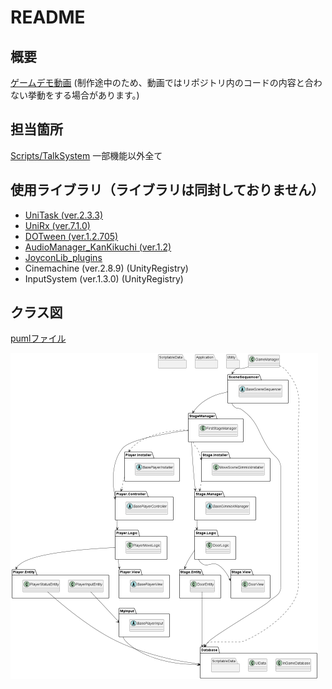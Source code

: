 # README

## 概要
[ゲームデモ動画](https://drive.google.com/file/d/1NRwR8zzAjPiQJP4uX30hk-wa03R6-PhX/view?usp=sharing) (制作途中のため、動画ではリポジトリ内のコードの内容と合わない挙動をする場合があります。)

## 担当箇所
[Scripts/TalkSystem](https://github.com/kyoka122/SweetyPanick_Scripts/tree/main/Scripts/TalkSystem) 一部機能以外全て

## 使用ライブラリ（ライブラリは同封しておりません）
* [UniTask (ver.2.3.3)](https://github.com/Cysharp/UniTask)
* [UniRx (ver.7.1.0)](https://assetstore.unity.com/packages/tools/integration/unirx-reactive-extensions-for-unity-17276?locale=ja-JP)
* [DOTween (ver.1.2.705)](https://assetstore.unity.com/packages/tools/animation/dotween-hotween-v2-27676?locale=ja-JP)
* [AudioManager_KanKikuchi (ver.1.2)](https://github.com/kankikuchi/AudioManager)
* [JoyconLib_plugins](https://github.com/Looking-Glass/JoyconLib)
* Cinemachine (ver.2.8.9) (UnityRegistry)
* InputSystem (ver.1.3.0) (UnityRegistry)


## クラス図

[pumlファイル](https://github.com/kyoka122/SweetyPanick_Scripts/blob/main/Scripts/ClassDiagram/InGame.puml)

![クラス図](Scripts/ClassDiagram/InGame_2023_02_07_06_39.png "InGame_2023_02_07_06_39")
